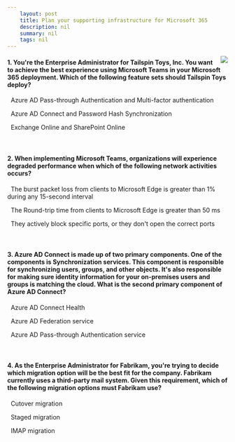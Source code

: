 ```yaml
---
    layout: post
    title: Plan your supporting infrastructure for Microsoft 365 
    description: nil
    summary: nil
    tags: nil
---
```



 <a target="_blank" href="https://docs.microsoft.com/en-us/learn/modules/plan-your-supporting-infrastructure-for-microsoft-36/6-knowledge-check/"><i class="fas fa-external-link-alt"></i> </a>
 <img align="right" src="https://docs.microsoft.com/en-us/learn/achievements/generic-badge.svg">
####  1. You're the Enterprise Administrator for Tailspin Toys, Inc. You want to achieve the best experience using Microsoft Teams in your Microsoft 365 deployment. Which of the following feature sets should Tailspin Toys deploy?


<i class='far fa-square'></i> &nbsp;&nbsp;Azure AD Pass-through Authentication and Multi-factor authentication

<i class='far fa-square'></i> &nbsp;&nbsp;Azure AD Connect and Password Hash Synchronization

<i class='fas fa-check-square' style='color: Dodgerblue;'></i> &nbsp;&nbsp;Exchange Online and SharePoint Online
<br />
<br />
<br />

####  2. When implementing Microsoft Teams, organizations will experience degraded performance when which of the following network activities occurs?


<i class='far fa-square'></i> &nbsp;&nbsp;The burst packet loss from clients to Microsoft Edge is greater than 1\% during any 15-second interval

<i class='far fa-square'></i> &nbsp;&nbsp;The Round-trip time from clients to Microsoft Edge is greater than 50 ms

<i class='fas fa-check-square' style='color: Dodgerblue;'></i> &nbsp;&nbsp;They actively block specific ports, or they don't open the correct ports
<br />
<br />
<br />

####  3. Azure AD Connect is made up of two primary components. One of the components is Synchronization services. This component is responsible for synchronizing users, groups, and other objects. It's also responsible for making sure identity information for your on-premises users and groups is matching the cloud. What is the second primary component of Azure AD Connect?


<i class='fas fa-check-square' style='color: Dodgerblue;'></i> &nbsp;&nbsp;Azure AD Connect Health

<i class='far fa-square'></i> &nbsp;&nbsp;Azure AD Federation service

<i class='far fa-square'></i> &nbsp;&nbsp;Azure AD Pass-through Authentication service
<br />
<br />
<br />

####  4. As the Enterprise Administrator for Fabrikam, you're trying to decide which migration option will be the best fit for the company. Fabrikam currently uses a third-party mail system. Given this requirement, which of the following migration options must Fabrikam use?


<i class='far fa-square'></i> &nbsp;&nbsp;Cutover migration

<i class='far fa-square'></i> &nbsp;&nbsp;Staged migration

<i class='fas fa-check-square' style='color: Dodgerblue;'></i> &nbsp;&nbsp;IMAP migration
<br />
<br />
<br />
